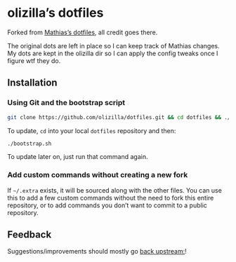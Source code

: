 # olizilla’s dotfiles 
Forked from [Mathias’s dotfiles](https://github.com/mathiasbynens/dotfiles), all credit goes there.

The original dots are left in place so I can keep track of Mathias changes.
My dots are kept in the olizilla dir so I can apply the config tweaks once I figure wtf they do.

## Installation

### Using Git and the bootstrap script

```bash
git clone https://github.com/olizilla/dotfiles.git && cd dotfiles && ./bootstrap.sh
```

To update, `cd` into your local `dotfiles` repository and then:

```bash
./bootstrap.sh
```

To update later on, just run that command again.

### Add custom commands without creating a new fork

If `~/.extra` exists, it will be sourced along with the other files. You can use this to add a few custom commands without the need to fork this entire repository, or to add commands you don’t want to commit to a public repository.

## Feedback

Suggestions/improvements should mostly go [back upstream:](https://github.com/mathiasbynens/dotfiles/issues)!

